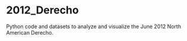 # 2012_Derecho
Python code and datasets to analyze and visualize the June 2012 North American Derecho.
